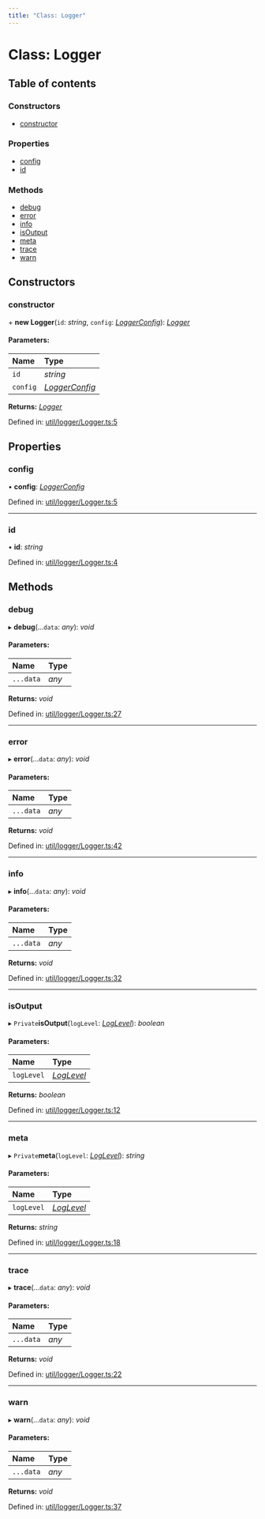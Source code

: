 ```yaml
---
title: "Class: Logger"
---
```


# Class: Logger

## Table of contents

### Constructors

- [constructor](logger.md#constructor)

### Properties

- [config](logger.md#config)
- [id](logger.md#id)

### Methods

- [debug](logger.md#debug)
- [error](logger.md#error)
- [info](logger.md#info)
- [isOutput](logger.md#isoutput)
- [meta](logger.md#meta)
- [trace](logger.md#trace)
- [warn](logger.md#warn)

## Constructors

### constructor

\+ **new Logger**(`id`: *string*, `config`: [*LoggerConfig*](../types/loggerconfig.md)): [*Logger*](logger.md)

#### Parameters:

Name | Type |
:------ | :------ |
`id` | *string* |
`config` | [*LoggerConfig*](../types/loggerconfig.md) |

**Returns:** [*Logger*](logger.md)

Defined in: [util/logger/Logger.ts:5](https://github.com/44x1carbon/gigantes/blob/2721068/src/util/logger/Logger.ts#L5)

## Properties

### config

• **config**: [*LoggerConfig*](../types/loggerconfig.md)

Defined in: [util/logger/Logger.ts:5](https://github.com/44x1carbon/gigantes/blob/2721068/src/util/logger/Logger.ts#L5)

___

### id

• **id**: *string*

Defined in: [util/logger/Logger.ts:4](https://github.com/44x1carbon/gigantes/blob/2721068/src/util/logger/Logger.ts#L4)

## Methods

### debug

▸ **debug**(...`data`: *any*): *void*

#### Parameters:

Name | Type |
:------ | :------ |
`...data` | *any* |

**Returns:** *void*

Defined in: [util/logger/Logger.ts:27](https://github.com/44x1carbon/gigantes/blob/2721068/src/util/logger/Logger.ts#L27)

___

### error

▸ **error**(...`data`: *any*): *void*

#### Parameters:

Name | Type |
:------ | :------ |
`...data` | *any* |

**Returns:** *void*

Defined in: [util/logger/Logger.ts:42](https://github.com/44x1carbon/gigantes/blob/2721068/src/util/logger/Logger.ts#L42)

___

### info

▸ **info**(...`data`: *any*): *void*

#### Parameters:

Name | Type |
:------ | :------ |
`...data` | *any* |

**Returns:** *void*

Defined in: [util/logger/Logger.ts:32](https://github.com/44x1carbon/gigantes/blob/2721068/src/util/logger/Logger.ts#L32)

___

### isOutput

▸ `Private`**isOutput**(`logLevel`: [*LogLevel*](../types/loglevel.md)): *boolean*

#### Parameters:

Name | Type |
:------ | :------ |
`logLevel` | [*LogLevel*](../types/loglevel.md) |

**Returns:** *boolean*

Defined in: [util/logger/Logger.ts:12](https://github.com/44x1carbon/gigantes/blob/2721068/src/util/logger/Logger.ts#L12)

___

### meta

▸ `Private`**meta**(`logLevel`: [*LogLevel*](../types/loglevel.md)): *string*

#### Parameters:

Name | Type |
:------ | :------ |
`logLevel` | [*LogLevel*](../types/loglevel.md) |

**Returns:** *string*

Defined in: [util/logger/Logger.ts:18](https://github.com/44x1carbon/gigantes/blob/2721068/src/util/logger/Logger.ts#L18)

___

### trace

▸ **trace**(...`data`: *any*): *void*

#### Parameters:

Name | Type |
:------ | :------ |
`...data` | *any* |

**Returns:** *void*

Defined in: [util/logger/Logger.ts:22](https://github.com/44x1carbon/gigantes/blob/2721068/src/util/logger/Logger.ts#L22)

___

### warn

▸ **warn**(...`data`: *any*): *void*

#### Parameters:

Name | Type |
:------ | :------ |
`...data` | *any* |

**Returns:** *void*

Defined in: [util/logger/Logger.ts:37](https://github.com/44x1carbon/gigantes/blob/2721068/src/util/logger/Logger.ts#L37)
